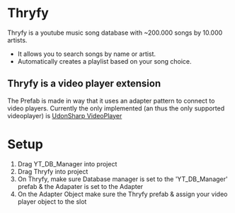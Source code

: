 # Thryfy
Thryfy is a youtube music song database with ~200.000 songs by 10.000 artists. 
- It allows you to search songs by name or artist.
- Automatically creates a playlist based on your song choice.

## Thryfy is a video player extension
The Prefab is made in way that it uses an adapter pattern to connect to video players.
Currently the only implemented (an thus the only supported videoplayer) is [UdonSharp VideoPlayer](https://github.com/MerlinVR/USharpVideo)

# Setup
1. Drag YT_DB_Manager into project
2. Drag Thryfy into project
3. On Thryfy, make sure Database manager is set to the 'YT_DB_Manager' prefab & the Adapater is set to the Adapter
4. On the Adapter Object make sure the Thryfy prefab & assign your video player object to the slot 
